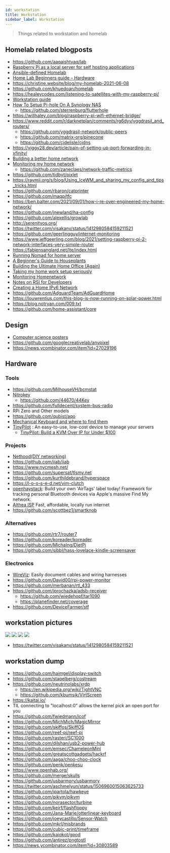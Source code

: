 ```yaml
---
id: workstation
title: Workstation
sidebar_label: Workstation
---
```


> Things related to workstation and homelab

## Homelab related blogposts
- https://github.com/aaqaishtyaq/lab
- [Raspberry Pi as a local server for self hosting applications](https://cri.dev/posts/2020-09-12-Raspberry-Pi-as-a-local-server-for-self-hosting-applications/)
- [Ansible-defined Homelab](https://0xc45.com/blog/ansible-defined-homelab/)
- [Home Lab Beginners guide – Hardware](https://haydenjames.io/home-lab-beginners-guide-hardware/)
- https://christine.website/blog/my-homelab-2021-06-08
- https://github.com/khuedoan/homelab
- https://healeycodes.com/listening-to-satellites-with-my-raspberry-pi/
- [Workstation guide](https://lobste.rs/s/0t2llm/ultra_geek_linux_workstation_guide)
- [How To Setup Pi-hole On A Synology NAS](https://kevq.uk/how-to-setup-pi-hole-on-a-synology-nas/)
  - https://github.com/sterrenburg/flutterhole
- https://willhaley.com/blog/raspberry-pi-wifi-ethernet-bridge/
- https://www.reddit.com/r/darknetplan/comments/rg6dyv/yggdrasil_and_routers/
  - https://github.com/yggdrasil-network/public-peers
  - https://github.com/matrix-org/pinecone
  - https://github.com/cjdelisle/cjdns
- https://viggy28.dev/article/pain-of-setting-up-port-forwarding-in-xfinity/
- [Building a better home network](https://kevin.burke.dev/kevin/building-a-better-home-network/)
- [Monitoring my home network](https://mrkaran.dev/posts/isp-monitoring/)
  - https://github.com/zaneclaes/network-traffic-metrics
- https://github.com/tidbyt/pixlet
- https://raymii.org/s/blog/Using_IceWM_and_sharing_my_config_and_tips_tricks.html
- https://github.com/rbaron/catprinter
- https://github.com/maqp/tfc
- https://ben.balter.com/2021/09/01/how-i-re-over-engineered-my-home-network/
- https://github.com/jnewland/ha-config
- https://github.com/alexellis/growlab
- http://serenityos.org/
- https://twitter.com/visakanv/status/1412980584159211521
- https://github.com/geerlingguy/internet-monitoring
- https://www.jeffgeerling.com/blog/2021/setting-raspberry-pi-2-network-interfaces-very-simple-router
- https://fabiensanglard.net/lte/index.html
- [Running Nomad for home server](https://mrkaran.dev/posts/home-server-nomad/)
- [A Beginner's Guide to Houseplants](https://www.notion.so/A-Beginner-s-Guide-to-Houseplants-f90190a8c15b4bb8b65c60f16e3f9502)
- [Building the Ultimate Home Office (Again)](https://www.troyhunt.com/building-the-ultimate-home-office-again/)
- [Taking my home work setup seriously](https://ahelwer.ca/post/2020-08-09-home-ergonomics/)
- [Monitoring Homenetwork](https://github.com/maxandersen/internet-monitoring)
- [Notes on RSI for Developers](https://www.swyx.io/rsi-tips/)
- [Creating a Home IPv6 Network](https://blog.hansenpartnership.com/creating-a-home-ipv6-network/)
- https://github.com/AdguardTeam/AdGuardHome
- https://louwrentius.com/this-blog-is-now-running-on-solar-power.html
- https://blog.notryan.com/009.txt
- https://github.com/home-assistant/core

## Design
- [Computer science posters](https://github.com/corkami/pics)
- https://github.com/googlecreativelab/anypixel
- https://news.ycombinator.com/item?id=27029196

## Hardware
### Tools
- https://github.com/MilhouseVH/bcmstat
- [Nitrokey](https://lists.archlinux.org/pipermail/arch-dev-public/2021-March/030400.html)
  - https://github.com/44670/44Key
- https://github.com/fulldecent/system-bus-radio
- RPi Zero and Other models
- https://github.com/qubist/aqo
- [Mechanical Keyboard and where to find them](https://github.com/help-14/mechanical-keyboard)
- [TinyPilot](https://tinypilotkvm.com/) : An easy-to-use, low-cost device to manage your servers
  - [TinyPilot: Build a KVM Over IP for Under $100](https://mtlynch.io/tinypilot/)
### Projects
- [Nethood(DIY networking)](https://archive.is/KnsnU)
- https://github.com/iiab/iiab
- https://www.nycmesh.net/
- https://github.com/supersat/tlsmy.net
- https://github.com/kurthildebrand/hyperspace
- https://l-o-o-s-e-d.net/vim-clutch
- [openhaystack](https://github.com/seemoo-lab/openhaystack): Build your own 'AirTags' label today! Framework for tracking personal Bluetooth devices via Apple's massive Find My network. 
- [Althea ISP](https://althea.net/) Fast, affordable, locally run internet
- https://github.com/scottbez1/smartknob
### Alternatives
- https://github.com/rtr7/router7
- https://github.com/koreader/koreader
- https://github.com/MichaIng/DietPi
- https://github.com/sibbl/hass-lovelace-kindle-screensaver
### Electronics
- [WireViz](https://github.com/formatc1702/WireViz): Easily document cables and wiring harnesses 
- https://github.com/David00/rpi-power-monitor
- https://github.com/merbanan/rtl_433
- https://github.com/jprochazka/adsb-receiver
  - https://github.com/wiedehopf/tar1090
  - https://planefinder.net/coverage
- https://github.com/DeviceFarmer/stf

## workstation pictures
![](/img/workspaces/Ef4LG4AUEAEWz20.jpg)
![](/img/workspaces/EflESCGU8AEqWmq.jpg)
![](/img/workspaces/EhFHStmXsAEYpCO.jpg)
![](/img/workspaces/EvKxP11WgAMeTwN.jpg)
- https://twitter.com/visakanv/status/1412980584159211521

## workstation dump
- https://github.com/haimgel/display-switch
- https://github.com/stapelberg/costream
- https://github.com/neutrinolabs/xrdp
  - https://en.wikipedia.org/wiki/TightVNC
  - https://github.com/kbumsik/VirtScreen
- https://kaitai.io/
- TIL connecting to "localhost:0" allows the kernel pick an open port for you 
- https://github.com/fwiedmann/icof
- https://github.com/MichMich/MagicMirror
- https://github.com/skiffos/SkiffOS
- https://github.com/reef-pi/reef-pi
- https://github.com/rasteri/SC1000
- https://github.com/dilshan/usb2-power-hub
- https://github.com/emsec/ChameleonMini
- https://github.com/greatscottgadgets/hackrf
- https://github.com/aaga/choo-choo-clock
- https://github.com/penk/penkesu
- https://www.openhab.org/
- https://github.com/merge/skulls
- https://github.com/usbarmory/usbarmory
- https://twitter.com/aschmelyun/status/1506960015063625733
- https://github.com/ipartola/hawkeye
- https://github.com/pikvm/pikvm
- https://github.com/norasector/turbine
- https://github.com/keirf/flashfloppy
- https://github.com/Jana-Marie/otterlinear-keyboard
- https://github.com/joeycastillo/Sensor-Watch
- https://github.com/mkrl/misbrands
- https://github.com/cubic-print/timeframe
- https://github.com/kaiokot/gpod
- https://github.com/antirez/pngtostl
- https://news.ycombinator.com/item?id=30803589
